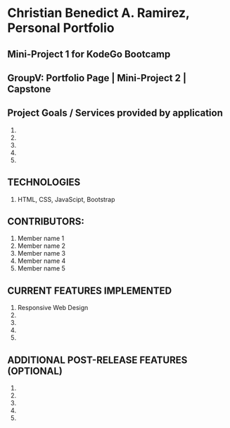 # Christian Benedict A. Ramirez, Personal Portfolio
## Mini-Project 1 for KodeGo Bootcamp

## GroupV: Portfolio Page | Mini-Project 2 | Capstone

## Project Goals / Services provided by application

1.
2.
3.
4.
5.

## TECHNOLOGIES

1. HTML, CSS, JavaScipt, Bootstrap

## CONTRIBUTORS:

1. Member name 1
2. Member name 2
3. Member name 3
4. Member name 4
5. Member name 5

## CURRENT FEATURES IMPLEMENTED

1. Responsive Web Design
2.
3.
4.
5.

## ADDITIONAL POST-RELEASE FEATURES (OPTIONAL)
1.
2.
3.
4.
5.
